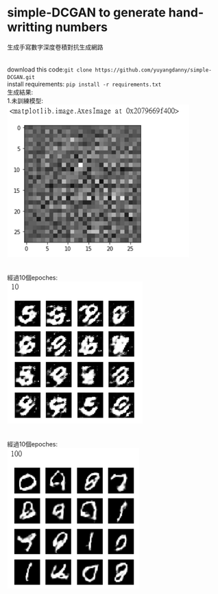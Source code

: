 # simple-DCGAN to generate hand-writting numbers
生成手寫數字深度卷積對抗生成網路
<br>
<br>
<br>download this code:```git clone https://github.com/yuyangdanny/simple-DCGAN.git```
<br>install requirements: ```pip install -r requirements.txt```
<br>生成結果:
<br>1.未訓練模型:
<br>![](https://github.com/yuyangdanny/simple-DCGAN/blob/master/results%20images/un_trained.PNG)
<br>
<br>
<br>經過10個epoches:
<br>![](https://github.com/yuyangdanny/simple-DCGAN/blob/master/results%20images/10epoches.PNG)
<br>
<br>
<br>經過10個epoches:
<br>![](https://github.com/yuyangdanny/simple-DCGAN/blob/master/results%20images/100epoches.PNG)
